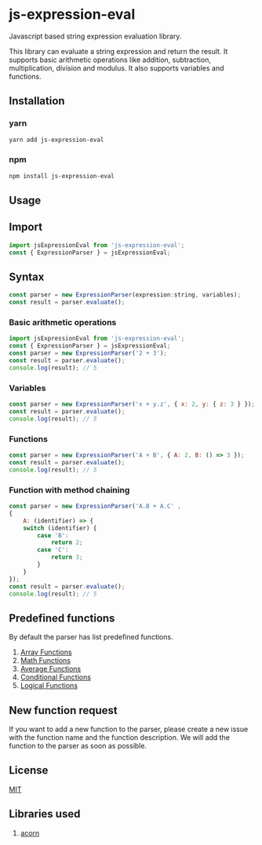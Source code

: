# js-expression-eval
Javascript based string expression evaluation library.

This library can evaluate a string expression and return the result. It supports basic arithmetic operations like addition, subtraction, multiplication, division and modulus. It also supports variables and functions.

## Installation

### yarn

```bash
yarn add js-expression-eval
```
### npm

```bash
npm install js-expression-eval
```

## Usage

## Import

```javascript
import jsExpressionEval from 'js-expression-eval';
const { ExpressionParser } = jsExpressionEval;
```

## Syntax

```javascript
const parser = new ExpressionParser(expression:string, variables);
const result = parser.evaluate();
```

### Basic arithmetic operations

```javascript
import jsExpressionEval from 'js-expression-eval';
const { ExpressionParser } = jsExpressionEval;
const parser = new ExpressionParser('2 + 3');
const result = parser.evaluate();
console.log(result); // 5
```

### Variables

```javascript
const parser = new ExpressionParser('x + y.z', { x: 2, y: { z: 3 } });
const result = parser.evaluate();
console.log(result); // 5
```

### Functions

```javascript
const parser = new ExpressionParser('A + B', { A: 2, B: () => 3 });
const result = parser.evaluate();
console.log(result); // 5
```

### Function with method chaining

```javascript
const parser = new ExpressionParser('A.B + A.C' ,
{ 
    A: (identifier) => {
    switch (identifier) {
        case 'B':
            return 2;
        case 'C':
            return 3;
        }
    }
});
const result = parser.evaluate();
console.log(result); // 5
```


## Predefined functions
By default the parser has list predefined functions.

1. [Array Functions](docs/ArrayFunctions.md)
2. [Math Functions](docs/MathFunctions.md)
3. [Average Functions](docs/AverageFuntions.md)
4. [Conditional Functions](docs/CondtionalFunctions.md)
5. [Logical Functions](docs/LogicalFunctions.md)


## New function request
If you want to add a new function to the parser, please create a new issue with the function name and the function description. We will add the function to the parser as soon as possible.

## License
[MIT](LICENSE)

## Libraries used
1. [acorn](https://github.com/acornjs/acorn)